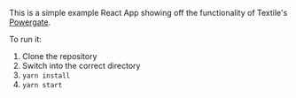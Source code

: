 This is a simple example React App showing off the functionality of Textile's [Powergate](https://github.com/textileio/powergate). 

To run it: 

1. Clone the repository
2. Switch into the correct directory 
3. `yarn install`
4. `yarn start`